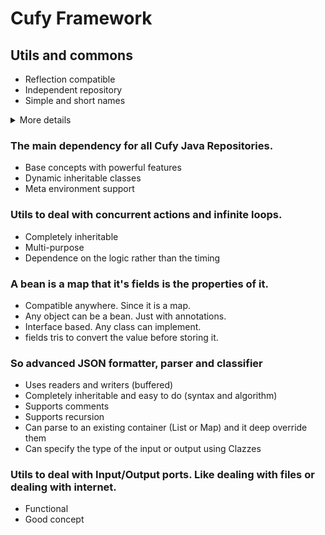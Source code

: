 # Cufy Framework

## Utils and commons
- Reflection compatible
- Independent repository
- Simple and short names

<details>
<summary>More details</summary>
    
-   ### Throw Lambdas
    There is always that position. When you want to pass a simple runnable or consumer to some method. 
    And that method will invoke it on the same thread. And you don't need to catch exceptions. Since 
    there is a try-catch covering the calling context. So Throw Lambdas will be the saver.

    Simple example:
    ```java 
        try {
        	Runnable runnable = (ThrowRunnable<Exception>) ()-> throwingMethod();
        } catch (Exception e) {
        }
    ```

-   ### Groups
    Collections are a base thing on programming. But it is hard to make a collection foreach category a
    main collection. So it is easier to make the main collection dived it's content for us to categories
    (or subgroups). Unmodifiable group is a group that can't be modified. It is a good util to hold
    constant values.

    Simple Example:

    ```java 
        Group food = new UnmodifibleGroup(Arrays.asList("pizza", "potato", "apple", "orange"));
        Group healthy = food.subgroup("healthy", f -> !f.equals("pizza"));
        Group h = food.subgroup("healthy");
    
        assert healthy == h;
    ```

-   ### Array Util
    It has common array utils and nothing new. But the special thing is the reflection support. It can
    accept 'object' as arrays. All the methods have '0' version of it. The '0' version accept object as
    array parameter.

    Simple example:

    ```java 
        int[] array = {};
        Object object = array;
        List<Integer> arrayAsList = Arrayu.asList(array);
        List objectAsList = Arrayu.asList(object);
    ```

-   ### Collectionu: asList(Map)
    You may need to treat a map as a list. Maybe you want to save storage. Or maybe you want to store a
    list with other values with the same instance. Making a list from a map maybe the solution. The 
    method will return a list that it's elements are the values that have positive integer keys on the
    passed map. Those keys is the indexes of the values associated to them.

    ```java 
        List list = Collectionsu.asList(yourMap);
    ```

</details>

### The main dependency for all Cufy Java Repositories.
- Base concepts with powerful features
- Dynamic inheritable classes
- Meta environment support

### Utils to deal with concurrent actions and infinite loops.
- Completely inheritable
- Multi-purpose
- Dependence on the logic rather than the timing

### A bean is a map that it's fields is the properties of it.
- Compatible anywhere. Since it is a map.
- Any object can be a bean. Just with annotations.
- Interface based. Any class can implement.
- fields tris to convert the value before storing it.

### So advanced JSON formatter, parser and classifier
- Uses readers and writers (buffered)
- Completely inheritable and easy to do (syntax and algorithm)
- Supports comments
- Supports recursion
- Can parse to an existing container (List or Map) and it deep override them
- Can specify the type of the input or output using Clazzes

### Utils to deal with Input/Output ports. Like dealing with files or dealing with internet.
- Functional
- Good concept
